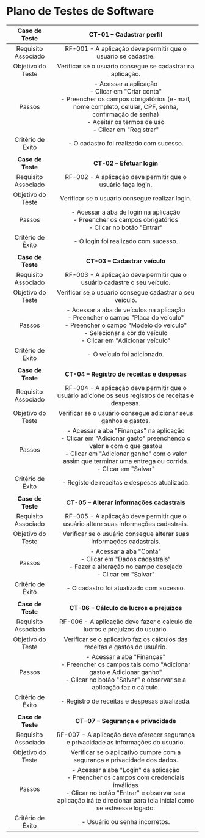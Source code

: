 # Plano de Testes de Software


| **Caso de Teste** 	| **CT-01 – Cadastrar perfil** 	|
|:---:	|:---:	|
|	Requisito Associado 	| RF-001 - A aplicação deve permitir que o usuário se cadastre. |
| Objetivo do Teste 	| Verificar se o usuário consegue se cadastrar na aplicação. |
| Passos 	| - Acessar a aplicação <br> - Clicar em "Criar conta" <br> - Preencher os campos obrigatórios (e-mail, nome completo, celular, CPF, senha, confirmação de senha) <br> - Aceitar os termos de uso <br> - Clicar em "Registrar" |
|Critério de Êxito | - O cadastro foi realizado com sucesso. |
|  	|  	|
| **Caso de Teste** 	| **CT-02 – Efetuar login**	|
|Requisito Associado | RF-002	- A aplicação deve permitir que o usuário faça login. |
| Objetivo do Teste 	| Verificar se o usuário consegue realizar login. |
| Passos 	| - Acessar a aba de login na aplicação <br> - Preencher os campos obrigatórios <br> - Clicar no botão "Entrar"
|Critério de Êxito | - O login foi realizado com sucesso. |
|   |    |
| **Caso de Teste** 	| **CT-03 – Cadastrar veículo**	|
|Requisito Associado | RF-003	- A aplicação deve permitir que o usuário cadastre o seu veículo. |
| Objetivo do Teste 	| Verificar se o usuário consegue cadastrar o seu veículo. |
| Passos 	| - Acessar a aba de veículos na aplicação <br> - Preencher o campo "Placa do veículo" <br> - Preencher o campo "Modelo do veículo" <br> - Selecionar a cor do veículo <br> - Clicar em "Adicionar veículo"
|Critério de Êxito | - O veículo foi adicionado. |
|   |    |
| **Caso de Teste** 	| **CT-04 – Registro de receitas e despesas** 	|
|	Requisito Associado 	| RF-004 - A aplicação deve permitir que o usuário adicione os seus registros de receitas e despesas. |
| Objetivo do Teste 	| Verificar se o usuário consegue adicionar seus ganhos e gastos. |
| Passos 	| - Acessar a aba "Finanças" na aplicação <br> - Clicar em "Adicionar gasto" preenchendo o valor e com o que gastou <br> - Clicar em "Adicionar ganho" com o valor assim que terminar uma entrega ou corrida. <br> - Clicar em "Salvar"|
|Critério de Êxito | - Registo de receitas e despesas atualizada. |
|   |    |
| **Caso de Teste** 	| **CT-05 – Alterar informações cadastrais** 	|
|	Requisito Associado 	| RF-005 - A aplicação deve permitir que o usuário altere suas informações cadastrais. |
| Objetivo do Teste 	| Verificar se o usuário consegue alterar suas informações cadastrais. |
| Passos 	| - Acessar a aba "Conta" <br> - Clicar em "Dados cadastrais" <br> - Fazer a alteração no campo desejado <br> - Clicar em "Salvar" |
|Critério de Êxito | - O cadastro foi atualizado com sucesso. |
|   |    |
| **Caso de Teste** 	| **CT-06 – Cálculo de lucros e prejuízos**	|
|Requisito Associado | RF-006	- A aplicação deve fazer o calculo de lucros e prejuízos do usuário. |
| Objetivo do Teste 	| Verificar se o aplicativo faz os cálculos das receitas e gastos do usuário. |
| Passos 	| - Acessar a aba "Finanças" <br> - Preencher os campos tais como "Adicionar gasto e Adicionar ganho"  <br> - Clicar no botão "Salvar" e observar se a aplicação faz o cálculo.
|Critério de Êxito | - Registro de receitas e despesas atualizada. |
|   |    |
| **Caso de Teste** 	| **CT-07 – Segurança e privacidade**	|
|Requisito Associado | RF-007	- A aplicação deve oferecer segurança e privacidade as informações do usuário. |
| Objetivo do Teste 	| Verificar se o aplicativo cumpre com a segurança e privacidade dos dados. |
| Passos 	| - Acessar a aba "Login" da aplicação <br> - Preencher os campos com credenciais inválidas  <br> - Clicar no botão "Entrar" e observar se a aplicação irá te direcionar para tela inicial como se estivesse logado.
|Critério de Êxito | - Usuário ou senha incorretos. |

